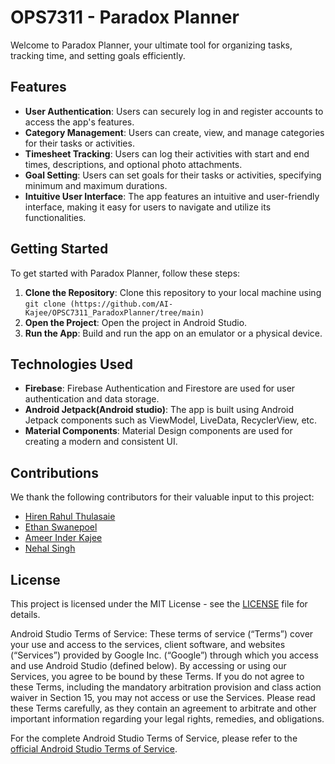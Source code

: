 # OPS7311 - Paradox Planner

Welcome to Paradox Planner, your ultimate tool for organizing tasks, tracking time, and setting goals efficiently.

## Features

- **User Authentication**: Users can securely log in and register accounts to access the app's features.
- **Category Management**: Users can create, view, and manage categories for their tasks or activities.
- **Timesheet Tracking**: Users can log their activities with start and end times, descriptions, and optional photo attachments.
- **Goal Setting**: Users can set goals for their tasks or activities, specifying minimum and maximum durations.
- **Intuitive User Interface**: The app features an intuitive and user-friendly interface, making it easy for users to navigate and utilize its functionalities.

## Getting Started

To get started with Paradox Planner, follow these steps:

1. **Clone the Repository**: Clone this repository to your local machine using `git clone (https://github.com/AI-Kajee/OPSC7311_ParadoxPlanner/tree/main)`
2. **Open the Project**: Open the project in Android Studio.
3. **Run the App**: Build and run the app on an emulator or a physical device.

## Technologies Used

- **Firebase**: Firebase Authentication and Firestore are used for user authentication and data storage.
- **Android Jetpack(Android studio)**: The app is built using Android Jetpack components such as ViewModel, LiveData, RecyclerView, etc.
- **Material Components**: Material Design components are used for creating a modern and consistent UI.

## Contributions

We thank the following contributors for their valuable input to this project:

- [Hiren Rahul Thulasaie](https://github.com/Hirenr12)
- [Ethan Swanepoel](https://github.com/Ethan-Swanepoel)
- [Ameer Inder Kajee](https://github.com/AI-Kajee)
- [Nehal Singh](https://github.com/st10184628)



## License

This project is licensed under the MIT License - see the [LICENSE](LICENSE) file for details.

Android Studio Terms of Service: These terms of service (“Terms”) cover your use and access to the services, client software, and websites (“Services”) provided by Google Inc. (“Google”) through which you access and use Android Studio (defined below). By accessing or using our Services, you agree to be bound by these Terms. If you do not agree to these Terms, including the mandatory arbitration provision and class action waiver in Section 15, you may not access or use the Services. Please read these Terms carefully, as they contain an agreement to arbitrate and other important information regarding your legal rights, remedies, and obligations.

For the complete Android Studio Terms of Service, please refer to the [official Android Studio Terms of Service](https://developer.android.com/studio/terms).
